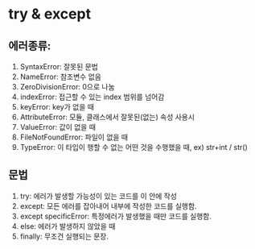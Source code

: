 # try & except

## 에러종류:
1. SyntaxError: 잘못된 문법
2. NameError: 참조변수 없음
3. ZeroDivisionError: 0으로 나눔
4. indexError: 접근할 수 있는 index 범위를 넘어감
5. keyError: key가 없을 때
6. AttributeError: 모듈, 클래스에서 잘못된(없는) 속성 사용시
7. ValueError: 값이 없을 때
8. FileNotFoundError: 파일이 없을 때
9. TypeError: 이 타입이 행할 수 없는 어떤 것을 수행했을 때, ex) str+int / str()

## 문법
1. try: 에러가 발생할 가능성이 있는 코드를 이 안에 작성
2. except: 모든 에러를 잡아내어 내부에 작성한 코드를 실행함.
3. except specificError: 특정에러가 발생했을 때만 코드를 실행함.
4. else: 에러가 발생하지 않았을 때
5. finally: 무조건 실행되는 문장.
